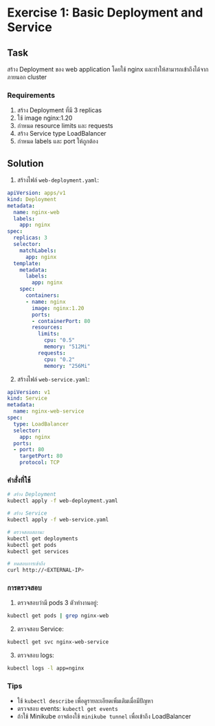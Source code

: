 # Exercise 1: Basic Deployment and Service

## Task
สร้าง Deployment ของ web application โดยใช้ nginx และทำให้สามารถเข้าถึงได้จากภายนอก cluster

### Requirements
1. สร้าง Deployment ที่มี 3 replicas
2. ใช้ image nginx:1.20
3. กำหนด resource limits และ requests
4. สร้าง Service type LoadBalancer
5. กำหนด labels และ port ให้ถูกต้อง

## Solution

1. สร้างไฟล์ `web-deployment.yaml`:
```yaml
apiVersion: apps/v1
kind: Deployment
metadata:
  name: nginx-web
  labels:
    app: nginx
spec:
  replicas: 3
  selector:
    matchLabels:
      app: nginx
  template:
    metadata:
      labels:
        app: nginx
    spec:
      containers:
      - name: nginx
        image: nginx:1.20
        ports:
        - containerPort: 80
        resources:
          limits:
            cpu: "0.5"
            memory: "512Mi"
          requests:
            cpu: "0.2"
            memory: "256Mi"
```

2. สร้างไฟล์ `web-service.yaml`:
```yaml
apiVersion: v1
kind: Service
metadata:
  name: nginx-web-service
spec:
  type: LoadBalancer
  selector:
    app: nginx
  ports:
  - port: 80
    targetPort: 80
    protocol: TCP
```

### คำสั่งที่ใช้
```bash
# สร้าง Deployment
kubectl apply -f web-deployment.yaml

# สร้าง Service
kubectl apply -f web-service.yaml

# ตรวจสอบสถานะ
kubectl get deployments
kubectl get pods
kubectl get services

# ทดสอบการเข้าถึง
curl http://<EXTERNAL-IP>
```

### การตรวจสอบ
1. ตรวจสอบว่ามี pods 3 ตัวทำงานอยู่:
```bash
kubectl get pods | grep nginx-web
```

2. ตรวจสอบ Service:
```bash
kubectl get svc nginx-web-service
```

3. ตรวจสอบ logs:
```bash
kubectl logs -l app=nginx
```

### Tips
- ใช้ `kubectl describe` เพื่อดูรายละเอียดเพิ่มเติมเมื่อมีปัญหา
- ตรวจสอบ events: `kubectl get events`
- ถ้าใช้ Minikube อาจต้องใช้ `minikube tunnel` เพื่อเข้าถึง LoadBalancer
